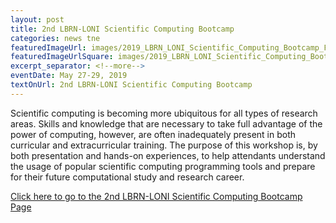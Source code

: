 ```yaml
---
layout: post
title: 2nd LBRN-LONI Scientific Computing Bootcamp
categories: news tne
featuredImageUrl: images/2019_LBRN_LONI_Scientific_Computing_Bootcamp_Flyer.png
featuredImageUrlSquare: images/2019_LBRN_LONI_Scientific_Computing_Bootcamp_Flyer.png
excerpt_separator: <!--more-->
eventDate: May 27-29, 2019
textOnUrl: 2nd LBRN-LONI Scientific Computing Bootcamp
---
```

<p>Scientific computing is becoming more ubiquitous for all types of research areas. Skills and knowledge that are necessary to take full advantage of the power of computing, however, are often inadequately present in both curricular and extracurricular training. <!--more-->The purpose of this workshop is, by both presentation and hands-on experiences, to help attendants understand the usage of popular scientific computing programming tools and prepare for their future computational study and research career.</p>
  <a class="button" href="{{ "/lbrn-loni-scientific-computing-bootcamp.html" | relative_url }}">Click here to go to the 2nd LBRN-LONI Scientific Computing Bootcamp Page</a>
